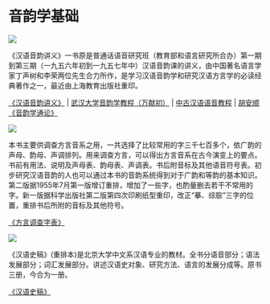 # 音韵学基础

![](http://www.cssn.cn/yyx/yyx_slqh/201612/W020161223366798238897.jpg)

《汉语音韵讲义》一书原是普通话语音研究班（教育部和语言研究所合办）第一期到第三期（一九五六年初到一九五七年中）汉语音韵课的讲义，由中国著名语言学家丁声树和李荣两位先生合力所作，是学习汉语音韵学和研究汉语方言学的必读经典著作之一，最近由上海教育出版社重印。

[《汉语音韵讲义》](http://vdisk.weibo.com/s/uo_oPCjW6D8Ug) | [武汉大学音韵学教程（万献初）](https://www.bilibili.com/video/av11834886?from=search&seid=7959427735466072071) | [中古汉语语音教程](https://www.bilibili.com/video/av187189?from=search&seid=1354186176496294159) | [胡安顺《音韵学通论》](https://book.douban.com/subject/1121971/)

![](https://timgsa.baidu.com/timg?image&quality=80&size=b9999_10000&sec=1554926703457&di=8a5b2050f9e8e1c49804bb4f5d918323&imgtype=0&src=http%3A%2F%2Fimg3.doubanio.com%2Flpic%2Fs1678052.jpg)

本书主要供调查方言音系之用，一共选择了比较常用的字三千七百多个，依广韵的声母、韵母、声调排列。用来调查方言，可以得出方言音系在古今演变上的要点。书前有用法、说明及声母表、韵母表、声调表。书后附音标及其他语音符号表。初步研究汉语音韵的人也可以通过本书的音韵系统得到对于广韵和等韵的基本知识。
第二版据1955年7月第一版增订重排，增加了一些字，也酌量删去若干不常用的字。新一版据科学出版社第二版第四次印刷纸型重印，改正“摹、综腙”三字的位置，重排书后所附的音标及其他符号。

[《方言调查字表》](http://vdisk.weibo.com/s/uI8iM9QYfXJ4o)

![](http://img3.jarhu.com/goodimages/201207/05/di1341455381702.jpg)

《汉语史稿》(重排本)是北京大学中文系汉语专业的教材。全书分语音部分；语法发展部分；词汇发展部分。讲述汉语史对象、研究方法、语言的发展分成等。原书三册，今合为一册。

[《汉语史稿》](http://vdisk.weibo.com/s/z-Hr3jLcQIUVC)

